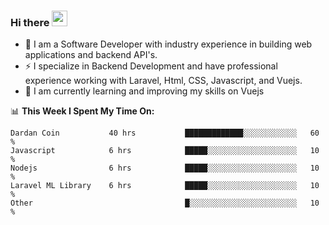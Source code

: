 ### Hi there <img src="https://media.giphy.com/media/hvRJCLFzcasrR4ia7z/giphy.gif" width="25px">


- 🔭 I am a Software Developer with industry experience in building web applications and backend API's.
- ⚡ I specialize in Backend Development and have professional experience working with Laravel, Html, CSS, Javascript, and Vuejs.
- 🌱 I am currently learning and improving my skills on Vuejs



📊 **This Week I Spent My Time On:**
<!--START_SECTION:waka-->
```text
Dardan Coin           40 hrs           █████████████░░░░░░░░░░░░   60 % 
Javascript            6 hrs            █████░░░░░░░░░░░░░░░░░░░░   10 % 
Nodejs                6 hrs            █████░░░░░░░░░░░░░░░░░░░░   10 % 
Laravel ML Library    6 hrs            █████░░░░░░░░░░░░░░░░░░░░   10 % 
Other                                  █░░░░░░░░░░░░░░░░░░░░░░░░   10 % 
```
<!--END_SECTION:waka-->
